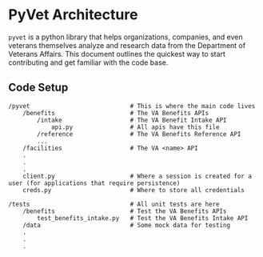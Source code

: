 # PyVet Architecture

`pyvet` is a python library that helps organizations, companies, and even veterans themselves analyze and research data from the Department of Veterans Affairs. This document outlines the quickest way to start contributing and get familiar with the code base.

## Code Setup

```console
/pyvet                            # This is where the main code lives
    /benefits                     # The VA Benefits APIs
        /intake                   # The VA Benefit Intake API
            api.py                # All apis have this file
        /reference                # The VA Benefits Reference API
        ...
    /facilities                   # The VA <name> API
    .
    .
    .
    client.py                     # Where a session is created for a user (for applications that require persistence)
    creds.py                      # Where to store all credentials

/tests                            # All unit tests are here
    /benefits                     # Test the VA Benefits APIs
        test_benefits_intake.py   # Test the VA Benefits Intake API
    /data                         # Some mock data for testing
    .
    .
    .
```
